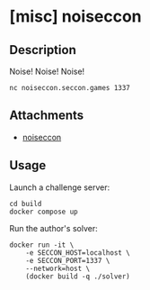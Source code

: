 # [misc] noiseccon

## Description

Noise! Noise! Noise!

```
nc noiseccon.seccon.games 1337
```

## Attachments

- [noiseccon](files/noiseccon)

## Usage

Launch a challenge server:

```
cd build
docker compose up
```

Run the author's solver:

```
docker run -it \
    -e SECCON_HOST=localhost \
    -e SECCON_PORT=1337 \
    --network=host \
    (docker build -q ./solver)
```
